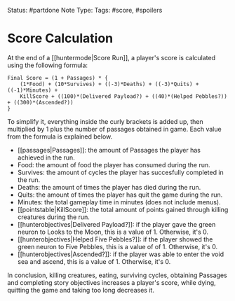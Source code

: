 Status: #partdone
Note Type: 
Tags: #score, #spoilers
# Score Calculation 
At the end of a [[huntermode|Score Run]], a player's score is calculated using the following formula:

```
Final Score = (1 + Passages) * {  
    (1*Food) + (10*Survives) + ((-3)*Deaths) + ((-3)*Quits) + ((-1)*Minutes) + 
    KillScore + ((100)*(Delivered Payload?) + ((40)*(Helped Pebbles?)) + ((300)*(Ascended?))
}
```

To simplify it, everything inside the curly brackets is added up, then multiplied by 1 plus the number of passages obtained in game. Each value from the formula is explained below.

- [[passages|Passages]]: the amount of Passages the player has achieved in the run.
- Food: the amount of food the player has consumed during the run.
- Survives: the amount of cycles the player has succesfully completed in the run.
- Deaths: the amount of times the player has died during the run.
- Quits: the amount of times the player has quit the game during the run.
- Minutes: the total gameplay time in minutes (does not include menus).
- [[pointstable|KillScore]]: the total amount of points gained through killing creatures during the run.
- [[hunterobjectives|Delivered Payload?]]: if the player gave the green neuron to Looks to the Moon, this is a value of 1. Otherwise, it's 0.
- [[hunterobjectives|Helped Five Pebbles?]]: if the player showed the green neuron to Five Pebbles, this is a value of of 1. Otherwise, it's 0.
- [[hunterobjectives|Ascended?]]: if the player was able to enter the void sea and ascend, this is a value of 1. Otherwise, it's 0.

In conclusion, killing creatures, eating, surviving cycles, obtaining Passages and completing story objectives increases a player's score, while dying, quitting the game and taking too long decreases it. 